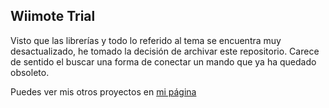 ## Wiimote Trial

Visto que las librerías y todo lo referido al tema se encuentra muy desactualizado, he tomado la decisión de archivar este
repositorio. Carece de sentido el buscar una forma de conectar un mando que ya ha quedado obsoleto.

Puedes ver mis otros proyectos en [mi página](https://ezeholz.github.io/)
